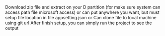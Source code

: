 Download zip file and extract on your D partition (for make sure system can access path file microsoft access) or can put anywhere you want, but must setup file location in file appsetting.json
or
Can clone file to local machine using git url
After finish setup, you can simply run the project to see the output
